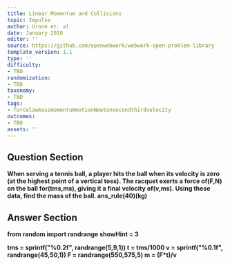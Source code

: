 ```yaml
---
title: Linear Momentum and Collisions
topic: Impulse
author: Urone et. al
date: January 2018
editor: ''
source: https://github.com/openwebwork/webwork-open-problem-library
template_version: 1.1
type: ''
difficulty:
- TBD
randomization:
- TBD
taxonomy:
- TBD
tags:
- forcelawmassmomentummotionNewtonsecondthirdvelocity
outcomes:
- TBD
assets: ''
---
```


## Question Section 

<b>
When serving a tennis ball, a player hits the ball when its velocity is zero (at the
highest point of a vertical toss). The racquet exerts a force of(F,N) on the ball for(tms,ms), giving it a final velocity of(v,ms). Using these data, find the mass of the ball.
ans_rule(40)(kg)



## Answer Section

from random import randrange
showHint = 3

tms = sprintf("%0.2f", randrange(5,9,1))
t = tms/1000
v = sprintf("%0.1f", randrange(45,50,1))
F = randrange(550,575,5)
m = (F*t)/v